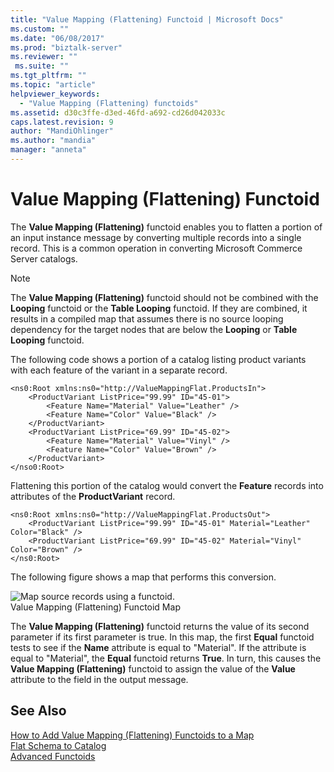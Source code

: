 ```yaml
---
title: "Value Mapping (Flattening) Functoid | Microsoft Docs"
ms.custom: ""
ms.date: "06/08/2017"
ms.prod: "biztalk-server"
ms.reviewer: ""
 ms.suite: ""
ms.tgt_pltfrm: ""
ms.topic: "article"
helpviewer_keywords: 
  - "Value Mapping (Flattening) functoids"
ms.assetid: d30c3ffe-d3ed-46fd-a692-cd26d042033c
caps.latest.revision: 9
author: "MandiOhlinger"
ms.author: "mandia"
manager: "anneta"
---
```

# Value Mapping (Flattening) Functoid
The **Value Mapping (Flattening)** functoid enables you to flatten a portion of an input instance message by converting multiple records into a single record. This is a common operation in converting Microsoft Commerce Server catalogs.  
  
> [!NOTE]
>  The **Value Mapping (Flattening)** functoid should not be combined with the **Looping** functoid or the **Table Looping** functoid. If they are combined, it results in a compiled map that assumes there is no source looping dependency for the target nodes that are below the **Looping** or **Table Looping** functoid.  
  
 The following code shows a portion of a catalog listing product variants with each feature of the variant in a separate record.  
  
```  
<ns0:Root xmlns:ns0="http://ValueMappingFlat.ProductsIn">  
    <ProductVariant ListPrice="99.99" ID="45-01">  
        <Feature Name="Material" Value="Leather" />  
        <Feature Name="Color" Value="Black" />  
    </ProductVariant>  
    <ProductVariant ListPrice="69.99" ID="45-02">  
        <Feature Name="Material" Value="Vinyl" />  
        <Feature Name="Color" Value="Brown" />  
    </ProductVariant>  
</nso0:Root>  
```  
  
 Flattening this portion of the catalog would convert the **Feature** records into attributes of the **ProductVariant** record.  
  
```  
<ns0:Root xmlns:ns0="http://ValueMappingFlat.ProductsOut">  
    <ProductVariant ListPrice="99.99" ID="45-01" Material="Leather" Color="Black" />  
    <ProductVariant ListPrice="69.99" ID="45-02" Material="Vinyl" Color="Brown" />  
</ns0:Root>  
```  
  
 The following figure shows a map that performs this conversion.  
  
 ![Map source records using a functoid.](../core/media/valuemappingflattenfunctoid.gif "valuemappingflattenfunctoid")  
Value Mapping (Flattening) Functoid Map  
  
 The **Value Mapping (Flattening)** functoid returns the value of its second parameter if its first parameter is true. In this map, the first **Equal** functoid tests to see if the **Name** attribute is equal to "Material". If the attribute is equal to "Material", the **Equal** functoid returns **True**. In turn, this causes the **Value Mapping (Flattening)** functoid to assign the value of the **Value** attribute to the field in the output message.  
  
## See Also  
 [How to Add Value Mapping (Flattening) Functoids to a Map](../core/how-to-add-value-mapping-flattening-functoids-to-a-map.md)   
 [Flat Schema to Catalog](../core/flat-schema-to-catalog.md)   
 [Advanced Functoids](../core/advanced-functoids.md)